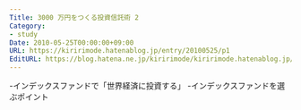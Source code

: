 ```yaml
---
Title: 3000 万円をつくる投資信託術 2
Category:
- study
Date: 2010-05-25T00:00:00+09:00
URL: https://kiririmode.hatenablog.jp/entry/20100525/p1
EditURL: https://blog.hatena.ne.jp/kiririmode/kiririmode.hatenablog.jp/atom/entry/8454420450078211865
---
```



-インデックスファンドで「世界経済に投資する」
-インデックスファンドを選ぶポイント
